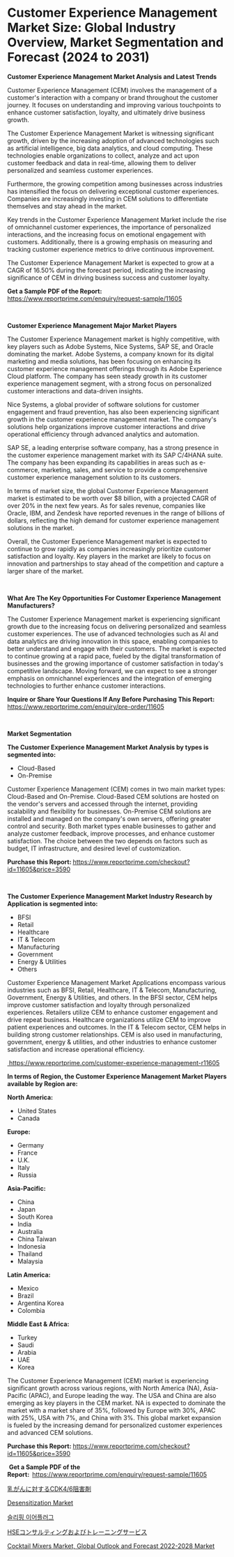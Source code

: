 <p><h1>Customer Experience Management Market Size: Global Industry Overview, Market Segmentation and Forecast (2024 to 2031)</h1></p><p><strong>Customer Experience Management Market Analysis and Latest Trends</strong></p>
<p><p>Customer Experience Management (CEM) involves the management of a customer's interaction with a company or brand throughout the customer journey. It focuses on understanding and improving various touchpoints to enhance customer satisfaction, loyalty, and ultimately drive business growth.</p><p>The Customer Experience Management Market is witnessing significant growth, driven by the increasing adoption of advanced technologies such as artificial intelligence, big data analytics, and cloud computing. These technologies enable organizations to collect, analyze and act upon customer feedback and data in real-time, allowing them to deliver personalized and seamless customer experiences.</p><p>Furthermore, the growing competition among businesses across industries has intensified the focus on delivering exceptional customer experiences. Companies are increasingly investing in CEM solutions to differentiate themselves and stay ahead in the market.</p><p>Key trends in the Customer Experience Management Market include the rise of omnichannel customer experiences, the importance of personalized interactions, and the increasing focus on emotional engagement with customers. Additionally, there is a growing emphasis on measuring and tracking customer experience metrics to drive continuous improvement.</p><p>The Customer Experience Management Market is expected to grow at a CAGR of 16.50% during the forecast period, indicating the increasing significance of CEM in driving business success and customer loyalty.</p></p>
<p><strong>Get a Sample PDF of the Report:&nbsp;</strong> <a href="https://www.reportprime.com/enquiry/request-sample/11605">https://www.reportprime.com/enquiry/request-sample/11605</a></p>
<p>&nbsp;</p>
<p><strong>Customer Experience Management Major Market Players</strong></p>
<p><p>The Customer Experience Management market is highly competitive, with key players such as Adobe Systems, Nice Systems, SAP SE, and Oracle dominating the market. Adobe Systems, a company known for its digital marketing and media solutions, has been focusing on enhancing its customer experience management offerings through its Adobe Experience Cloud platform. The company has seen steady growth in its customer experience management segment, with a strong focus on personalized customer interactions and data-driven insights.</p><p>Nice Systems, a global provider of software solutions for customer engagement and fraud prevention, has also been experiencing significant growth in the customer experience management market. The company's solutions help organizations improve customer interactions and drive operational efficiency through advanced analytics and automation.</p><p>SAP SE, a leading enterprise software company, has a strong presence in the customer experience management market with its SAP C/4HANA suite. The company has been expanding its capabilities in areas such as e-commerce, marketing, sales, and service to provide a comprehensive customer experience management solution to its customers.</p><p>In terms of market size, the global Customer Experience Management market is estimated to be worth over $8 billion, with a projected CAGR of over 20% in the next few years. As for sales revenue, companies like Oracle, IBM, and Zendesk have reported revenues in the range of billions of dollars, reflecting the high demand for customer experience management solutions in the market.</p><p>Overall, the Customer Experience Management market is expected to continue to grow rapidly as companies increasingly prioritize customer satisfaction and loyalty. Key players in the market are likely to focus on innovation and partnerships to stay ahead of the competition and capture a larger share of the market.</p></p>
<p>&nbsp;</p>
<p><strong>What Are The Key Opportunities For Customer Experience Management Manufacturers?</strong></p>
<p><p>The Customer Experience Management market is experiencing significant growth due to the increasing focus on delivering personalized and seamless customer experiences. The use of advanced technologies such as AI and data analytics are driving innovation in this space, enabling companies to better understand and engage with their customers. The market is expected to continue growing at a rapid pace, fueled by the digital transformation of businesses and the growing importance of customer satisfaction in today's competitive landscape. Moving forward, we can expect to see a stronger emphasis on omnichannel experiences and the integration of emerging technologies to further enhance customer interactions.</p></p>
<p><strong>Inquire or Share Your Questions If Any Before Purchasing This Report:</strong> <a href="https://www.reportprime.com/enquiry/pre-order/11605">https://www.reportprime.com/enquiry/pre-order/11605</a></p>
<p>&nbsp;</p>
<p><strong>Market Segmentation</strong></p>
<p><strong>The Customer Experience Management Market Analysis by types is segmented into:</strong></p>
<p><ul><li>Cloud-Based</li><li>On-Premise</li></ul></p>
<p><p>Customer Experience Management (CEM) comes in two main market types: Cloud-Based and On-Premise. Cloud-Based CEM solutions are hosted on the vendor's servers and accessed through the internet, providing scalability and flexibility for businesses. On-Premise CEM solutions are installed and managed on the company's own servers, offering greater control and security. Both market types enable businesses to gather and analyze customer feedback, improve processes, and enhance customer satisfaction. The choice between the two depends on factors such as budget, IT infrastructure, and desired level of customization.</p></p>
<p><strong>Purchase this Report:&nbsp;</strong><a href="https://www.reportprime.com/checkout?id=11605&price=3590">https://www.reportprime.com/checkout?id=11605&price=3590</a></p>
<p>&nbsp;</p>
<p><strong>The Customer Experience Management Market Industry Research by Application is segmented into:</strong></p>
<p><ul><li>BFSI</li><li>Retail</li><li>Healthcare</li><li>IT & Telecom</li><li>Manufacturing</li><li>Government</li><li>Energy & Utilities</li><li>Others</li></ul></p>
<p><p>Customer Experience Management Market Applications encompass various industries such as BFSI, Retail, Healthcare, IT & Telecom, Manufacturing, Government, Energy & Utilities, and others. In the BFSI sector, CEM helps improve customer satisfaction and loyalty through personalized experiences. Retailers utilize CEM to enhance customer engagement and drive repeat business. Healthcare organizations utilize CEM to improve patient experiences and outcomes. In the IT & Telecom sector, CEM helps in building strong customer relationships. CEM is also used in manufacturing, government, energy & utilities, and other industries to enhance customer satisfaction and increase operational efficiency.</p></p>
<p><a href="https://www.reportprime.com/customer-experience-management-r11605">&nbsp;https://www.reportprime.com/customer-experience-management-r11605</a></p>
<p><strong>In terms of Region, the Customer Experience Management Market Players available by Region are:</strong></p>
<p>
    <p> <strong> North America: </strong>
        <ul>
            <li>United States</li>
            <li>Canada</li>
        </ul>
        </p> 
    <p> <strong> Europe: </strong>
        <ul>
            <li>Germany</li>
            <li>France</li>
            <li>U.K.</li>
            <li>Italy</li>
            <li>Russia</li>
        </ul>
        </p> 
    <p> <strong> Asia-Pacific: </strong>
        <ul>
            <li>China</li>
            <li>Japan</li>
            <li>South Korea</li>
            <li>India</li>
            <li>Australia</li>
            <li>China Taiwan</li>
            <li>Indonesia</li>
            <li>Thailand</li>
            <li>Malaysia</li>
        </ul>
        </p> 
    <p> <strong> Latin America: </strong>
        <ul>
            <li>Mexico</li>
            <li>Brazil</li>
            <li>Argentina Korea</li>
            <li>Colombia</li>
        </ul>
        </p> 
    <p> <strong> Middle East & Africa: </strong>
        <ul>
            <li>Turkey</li>
            <li>Saudi</li>
            <li>Arabia</li>
            <li>UAE</li>
            <li>Korea</li>
        </ul>
    </p>
    </p>
<p><p>The Customer Experience Management (CEM) market is experiencing significant growth across various regions, with North America (NA), Asia-Pacific (APAC), and Europe leading the way. The USA and China are also emerging as key players in the CEM market. NA is expected to dominate the market with a market share of 35%, followed by Europe with 30%, APAC with 25%, USA with 7%, and China with 3%. This global market expansion is fueled by the increasing demand for personalized customer experiences and advanced CEM solutions.</p></p>
<p><strong>Purchase this Report: </strong><a href="https://www.reportprime.com/checkout?id=11605&price=3590">https://www.reportprime.com/checkout?id=11605&price=3590</a></p>
<p>&nbsp;<strong>Get a Sample PDF of the Report:&nbsp;&nbsp;</strong><a href="https://www.reportprime.com/enquiry/request-sample/11605">https://www.reportprime.com/enquiry/request-sample/11605</a></p>
<p><strong></strong></p>
<p><p><a href="https://medium.com/@dfs4ff/%E4%B9%B3%E3%81%8C%E3%82%93%E6%B2%BB%E7%99%82%E3%81%AE%E3%81%9F%E3%82%81%E3%81%AEcdk4-6%E9%98%BB%E5%AE%B3%E5%89%A4%E5%B8%82%E5%A0%B4-%E3%82%B0%E3%83%AD%E3%83%BC%E3%83%90%E3%83%AB%E5%B8%82%E5%A0%B4%E5%8B%95%E5%90%91%E3%81%A8%E5%B8%82%E5%A0%B4%E4%BA%88%E6%B8%AC-2024%E5%B9%B4-2031%E5%B9%B4-cdb06321a4e4">乳がんに対するCDK4/6阻害剤</a></p><p><a href="https://medium.com/@sainreportprime/evaluating-global-desensitization-market-trends-and-growth-opportunities-by-region-type-2b633867963f">Desensitization Market</a></p><p><a href="https://medium.com/@bobbykihnyt57786/%EC%88%98%EB%A9%B4-%EC%9D%B4%EC%96%B4%ED%94%8C%EB%9F%AC%EA%B7%B8-%EC%8B%9C%EC%9E%A5-%EB%8F%99%ED%96%A5-%EC%88%98%EB%A9%B4-%EC%9D%B4%EC%96%B4%ED%94%8C%EB%9F%AC%EA%B7%B8-%EC%8B%9C%EC%9E%A5-%ED%86%B5%EC%B0%B0%EA%B3%BC-%EC%98%88%EC%B8%A1-%EB%B6%84%EC%84%9D%EC%97%90-%EC%B4%88%EC%A0%90%EC%9D%84-%EB%A7%9E%EC%B6%A4-2024-2031-18c4e2017908">슬리핑 이어플러그</a></p><p><a href="https://medium.com/@jeannesawayn2023/hse%E3%82%B3%E3%83%B3%E3%82%B5%E3%83%AB%E3%83%86%E3%82%A3%E3%83%B3%E3%82%B0%E3%81%8A%E3%82%88%E3%81%B3%E3%83%88%E3%83%AC%E3%83%BC%E3%83%8B%E3%83%B3%E3%82%B0%E3%82%B5%E3%83%BC%E3%83%93%E3%82%B9%E5%B8%82%E5%A0%B4%E3%81%AE%E3%83%8A%E3%83%93%E3%82%B2%E3%83%BC%E3%82%B7%E3%83%A7%E3%83%B3-2024%E5%B9%B4%E3%81%8B%E3%82%892031%E5%B9%B4%E3%81%BE%E3%81%A7%E3%81%AE%E6%9C%9F%E9%96%93%E3%81%AB%E9%96%A2%E3%81%99%E3%82%8B%E5%B0%82%E9%96%80%E5%AE%B6%E3%81%AB%E3%82%88%E3%82%8B%E5%88%86%E6%9E%90%E3%81%A8%E5%B8%82%E5%A0%B4%E4%BA%88%E6%B8%AC-7c03af5d36f1">HSEコンサルティングおよびトレーニングサービス</a></p><p><a href="https://issuu.com/reportprime-2/docs/cocktail-mixers-market-global-outlo_cc1ef927ffd793">Cocktail Mixers Market, Global Outlook and Forecast 2022-2028 Market</a></p></p>